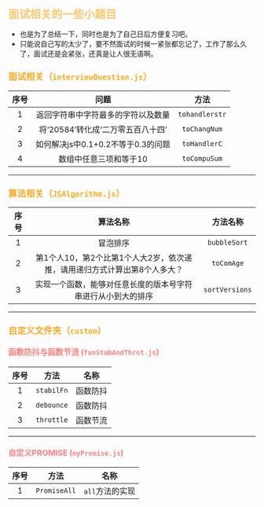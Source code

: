 ### <span style='color:#ffc770;font-size:22px;font-weight:700'>面试相关的一些小题目</span>
- 也是为了总结一下，同时也是为了自己日后方便复习吧。
- 只能说自己写的太少了，要不然面试的时候一紧张都忘记了，工作了那么久了，面试还是会紧张，还真是让人很无语啊。

### <span style='color:#ffaa25;font-size:18px;font-weight:700'> 面试相关（`interviewQuestion.js`）</span>

|序号|问题|方法|
|:-:|:-:|:-:|
|1|返回字符串中字符最多的字符以及数量| `tohandlerstr`|
|2|将‘20584’转化成‘二万零五百八十四’| `toChangNum`|
|3|如何解决js中0.1+0.2不等于0.3的问题| `toHandlerC`|
|4|数组中任意三项和等于10|`toCompuSum`|
----

### <span style='color:#ffaa25;font-size:18px;font-weight:700'> 算法相关（`JSAlgorithm.js`）</span>

|序号|算法名称|方法名称|
|:-:|:-:|:-:|
|1|冒泡排序|`bubbleSort`|
|2|第1个人10，第2个比第1个人大2岁，依次递推，请用递归方式计算出第8个人多大？|`toComAge`|
|3|实现一个函数，能够对任意长度的版本号字符串进行从小到大的排序|`sortVersions`|
----
### <span style='color:#ffaa25;font-size:18px;font-weight:700'> 自定义文件夹（`custom`）</span>

#### <p style='color:#ff8080;font-size:16px;font-weight:700'>函数防抖与函数节流 (`funStabAndThrot.js`)</p>
|序号|方法|名称|
|:-:|:-:|:-:|
|1|`stabilFn`|函数防抖|
|2|`debounce`|函数防抖|
|3|`throttle`|函数节流|

----
#### <p style='color:#ff8080;font-size:16px;font-weight:700'>自定义PROMISE (`myPromise.js`)</p> 
|序号|方法|名称|
|:-:|:-:|:-:|
|1|`PromiseAll`|`all`方法的实现|